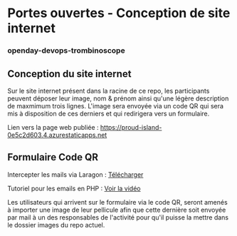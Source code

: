 
# Portes ouvertes - Conception de site internet
### openday-devops-trombinoscope

## Conception du site internet
Sur le site internet présent dans la racine de ce repo, les participants peuvent déposer leur image, nom & prénom ainsi qu'une légère description de maxmimum trois lignes. 
L'image sera envoyée via un code QR qui sera mis à disposition de ces derniers et qui redirigera vers un formulaire.

Lien vers la page web publiée : https://proud-island-0e5c2d603.4.azurestaticapps.net

## Formulaire Code QR
Intercepter les mails via Laragon : [Télécharger](https://laragon.org/download/index.html)

Tutoriel pour les emails en PHP : [Voir la vidéo](https://www.youtube.com/watch?v=SXKzTjxXW88&t=270s)

Les utilisateurs qui arrivent sur le formulaire via le code QR, seront amenés à importer une image de leur pellicule afin que cette dernière soit envoyée par mail à un des responsables de l'activité pour qu'il puisse la mettre dans le dossier images du repo actuel.